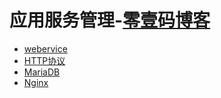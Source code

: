 # 应用服务管理-[零壹码博客](https://lingyima.com)

- [webervice](./webserivce/)
- [HTTP协议](./http/)
- [MariaDB](./mariadb/)
- [Nginx](./nginx/)